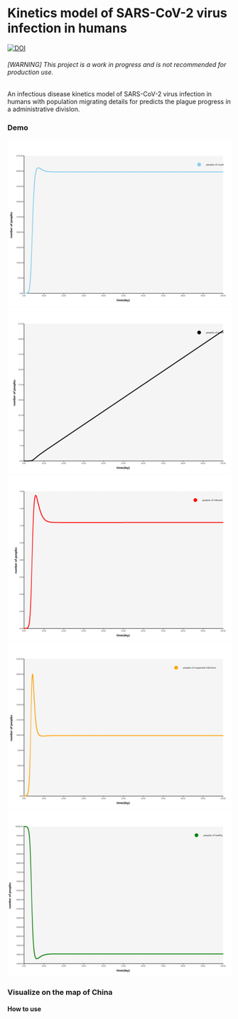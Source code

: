 # Kinetics model of SARS-CoV-2 virus infection in humans

[![DOI](https://zenodo.org/badge/DOI/10.5281/zenodo.3672419.svg)](https://doi.org/10.5281/zenodo.3672419)

###### [WARNING] This project is a work in progress and is not recommended for production use.

An infectious disease kinetics model of SARS-CoV-2 virus infection in humans with population migrating details for predicts the plague progress in a administrative divislon.

### Demo

![](Rscript/viz/C.png)
![](Rscript/viz/D.png)
![](Rscript/viz/I.png)
![](Rscript/viz/S.png)
![](Rscript/viz/T.png)


### Visualize on the map of China

#### How to use

 
